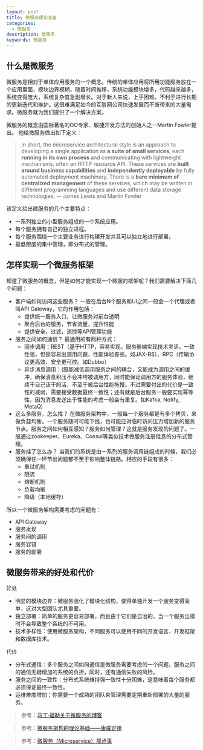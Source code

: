 ```yaml
---
layout: post
title: 微服务理论准备
categories:
  - 微服务
description: 微服务
keywords: 微服务
---
```


## 什么是微服务
微服务是相对于单体应用服务的一个概念。传统的单体应用将所用功能服务放在一个应用里面，模块边界模糊，随着时间推移，系统功能模块增多，代码越来越多，系统变得庞大，系统复杂度急剧增长。对于新人来说，上手困难。不利于进行长期的更新迭代和维护。这很难满足如今的互联网公司快速发展而不断带来的大量需求。微服务就为我们提供了一个解决方案。

微服务的概念由国际著名的OO专家、敏捷开发方法的创始人之一Martin Fowler提出。
他给微服务做出如下定义：
> In short, the microservice architectural style is an approach to developing a single application as **a suite of small services**, each **running in its own process** and communicating with lightweight mechanisms, often an HTTP resource API. These services are **built around business capabilities** and **independently deployable** by fully automated deployment machinery. There is a **bare minimum of centralized management** of these services, which may be written in different programming languages and use different data storage technologies.
-- James Lewis and Martin Fowler

该定义给出微服务的几个主要特点：
- 一系列独立的小型服务组成的一个系统应用。
- 每个服务拥有自己的独立进程。
- 每个服务围绕一个主要业务进行构建开发并且可以独立地进行部署。
- 最低限度的集中管理，即分布式的管理。

## 怎样实现一个微服务框架
知道了微服务的概念，但是如何才能实现一个微服的框架呢？我们需要解决下面几个问题：
- 客户端如何访问这些服务？
一般在后台N个服务和UI之间一般会一个代理或者叫API Gateway，它的作用包括：
    - 提供统一服务入口，让微服务对前台透明
    - 聚合后台的服务，节省流量，提升性能
    - 提供安全，过滤，流控等API管理功能
- 服务之间如何通信？
最通用的有两种方式：
    - 同步调用：REST（基于HTTP，容易实现，服务器端实现技术灵活，一致性强，但是容易出调用问题，性能体验差些。如JAX-RS）、RPC（传输协议更高效、安全更可控。如Dubbo）
    - 异步消息调用：(既能减低调用服务之间的耦合，又能成为调用之间的缓冲，确保消息积压不会冲垮被调用方，同时能保证调用方的服务体验，继续干自己该干的活，不至于被后台性能拖慢。不过需要付出的代价是一致性的减弱，需要接受数据最终一致性；还有就是后台服务一般要实现幂等性，因为消息发送出于性能的考虑一般会有重复。如Kafka, Notify, MetaQ)
- 这么多服务，怎么找？
在微服务架构中，一般每一个服务都是有多个拷贝，来做负载均衡。一个服务随时可能下线，也可能应对临时访问压力增加新的服务节点。服务之间如何相互感知？服务如何管理？这就是服务发现的问题了。一般通过zookeeper、Eureka、Consul等类似技术做服务注册信息的分布式管理。
- 服务挂了怎么办？
当我们的系统是由一系列的服务调用链组成的时候，我们必须确保任一环节出问题都不至于影响整体链路。相应的手段有很多：
    - 重试机制
    - 限流
    - 熔断机制
    - 负载均衡
    - 降级（本地缓存）

所以一个微服务架构需要考虑的问题有：
- API Gateway
- 服务发现
- 服务间的调用
- 服务容错
- 服务的部署

## 微服务带来的好处和代价
好处
- 明显的模块边界：微服务强化了模块化结构，使得单独开发一个服务变得简单，这对大型团队尤其重要。
- 独立部署：简单的服务更容易部署，而且由于它们是自治的，当一个服务出错时不会导致整个系统的不可用。
- 技术多样性：使用微服务架构，不同服务可以使用不同的开发语言、开发框架和数据库技术。

代价
- 分布式通信：多个服务之间如何通信是微服务需要考虑的一个问题，服务之间的通信无疑增加的系统的负担，同时，还有通信失败的风险。
- 服务之间的一致性：分布式系统维持强一致性十分困难，这意味着每个服务都必须保证最终一致性。
- 运维难度增加：你需要一个成熟的团队来管理需要定期重新部署的大量的服务。


> 参考：[马丁·福勒关于微服务的博客](https://martinfowler.com/microservices/)

> 参考：[微服务架构的理论基础——康威定律](https://yq.aliyun.com/articles/8611)

> 参考：[微服务（Microservice）那点事](https://yq.aliyun.com/articles/2764?spm=a2c4e.11155435.0.0.4dd53b9eHwJboh)